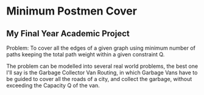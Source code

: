 Minimum Postmen Cover
=====================
My Final Year Academic Project
------------------------------

Problem:
To cover all the edges of a given graph using minimum number of paths keeping the total path weight within a given constraint Q.

The problem can be modelled into several real world problems, the best one I'll say is the Garbage Collector Van Routing, in which Garbage Vans have to be guided to cover all the roads of a city, and collect the garbage, without exceeding the Capacity Q of the van.
